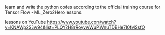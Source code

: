 learn and write the python codes according to the official training course for Tensor Flow - ML_Zero2Hero lessons.

lessons on YouTube https://www.youtube.com/watch?v=KNAWp2S3w94&list=PLQY2H8rRoyvwWuPiWnuTDBHe7I0fMSsfO
